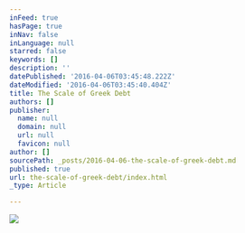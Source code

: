 ```yaml
---
inFeed: true
hasPage: true
inNav: false
inLanguage: null
starred: false
keywords: []
description: ''
datePublished: '2016-04-06T03:45:48.222Z'
dateModified: '2016-04-06T03:45:40.404Z'
title: The Scale of Greek Debt
authors: []
publisher:
  name: null
  domain: null
  url: null
  favicon: null
author: []
sourcePath: _posts/2016-04-06-the-scale-of-greek-debt.md
published: true
url: the-scale-of-greek-debt/index.html
_type: Article

---
```

![](https://the-grid-user-content.s3-us-west-2.amazonaws.com/13d5a0cc-81b0-40ed-b4ad-2d470e124ace.jpg)